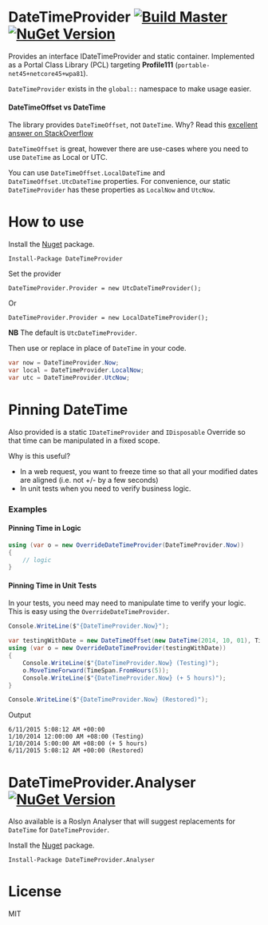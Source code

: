 DateTimeProvider [![Build Master](https://ci.appveyor.com/api/projects/status/9rmer97iudefls62/branch/master?svg=true)](https://ci.appveyor.com/project/dennisroche/datetimeprovider) [![NuGet Version](http://img.shields.io/nuget/v/DateTimeProvider.svg?style=flat)](https://www.nuget.org/packages/DateTimeProvider/)
================

Provides an interface IDateTimeProvider and static container. Implemented as a Portal Class Library (PCL) targeting **Profile111** (`portable-net45+netcore45+wpa81`).

`DateTimeProvider` exists in the `global::` namespace to make usage easier.


#### DateTimeOffset vs DateTime

The library provides `DateTimeOffset`, not `DateTime`. Why? Read this [excellent answer on StackOverflow](http://stackoverflow.com/a/14268167/73025)

`DateTimeOffset` is great, however there are use-cases where you need to use `DateTime` as Local or UTC.

You can use `DateTimeOffset.LocalDateTime` and `DateTimeOffset.UtcDateTime` properties. For convenience, our static `DateTimeProvider` has these properties as `LocalNow` and `UtcNow`.


How to use
=============

Install the [Nuget](https://www.nuget.org/packages/DateTimeProvider) package.

    Install-Package DateTimeProvider

Set the provider

```
DateTimeProvider.Provider = new UtcDateTimeProvider();
```

Or

```
DateTimeProvider.Provider = new LocalDateTimeProvider();
```

**NB** The default is `UtcDateTimeProvider`.

Then use or replace in place of `DateTime` in your code.

```c#
var now = DateTimeProvider.Now;
var local = DateTimeProvider.LocalNow;
var utc = DateTimeProvider.UtcNow;
```

Pinning DateTime
=============

Also provided is a static `IDateTimeProvider` and `IDisposable` Override so that time can be manipulated in a fixed scope.

Why is this useful?

- In a web request, you want to freeze time so that all your modified dates are aligned (i.e. not +/- by a few seconds)
- In unit tests when you need to verify business logic.

### Examples

#### Pinning Time in Logic

```c#
using (var o = new OverrideDateTimeProvider(DateTimeProvider.Now))
{
    // logic
}
```

#### Pinning Time in Unit Tests

In your tests, you need may need to manipulate time to verify your logic. This is easy using the `OverrideDateTimeProvider`.

```c#
Console.WriteLine($"{DateTimeProvider.Now}");

var testingWithDate = new DateTimeOffset(new DateTime(2014, 10, 01), TimeSpan.FromHours(8));
using (var o = new OverrideDateTimeProvider(testingWithDate))
{
    Console.WriteLine($"{DateTimeProvider.Now} (Testing)");
    o.MoveTimeForward(TimeSpan.FromHours(5));
    Console.WriteLine($"{DateTimeProvider.Now} (+ 5 hours)");
}

Console.WriteLine($"{DateTimeProvider.Now} (Restored)");
```

Output

```
6/11/2015 5:08:12 AM +00:00
1/10/2014 12:00:00 AM +08:00 (Testing)
1/10/2014 5:00:00 AM +08:00 (+ 5 hours)
6/11/2015 5:08:12 AM +00:00 (Restored)
```


DateTimeProvider.Analyser [![NuGet Version](http://img.shields.io/nuget/v/DateTimeProvider.Analyser.svg?style=flat)](https://www.nuget.org/packages/DateTimeProvider.Analyser/)
================

Also available is a Roslyn Analyser that will suggest replacements for `DateTime` for `DateTimeProvider`.

Install the [Nuget](https://www.nuget.org/packages/DateTimeProvider.Analyser) package.

    Install-Package DateTimeProvider.Analyser


License
=============

MIT